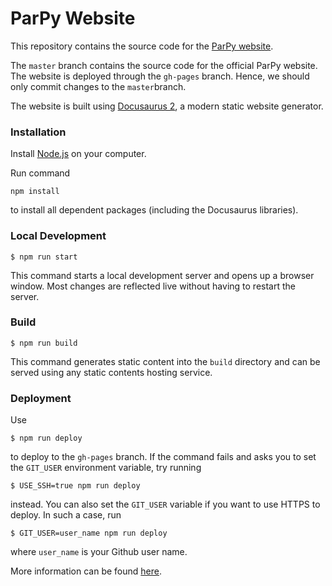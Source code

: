 # ParPy Website

This repository contains the source code for the [ParPy website](https://parpy-lib.github.io/).

The `master` branch contains the source code for the official ParPy website. The website is deployed through the `gh-pages` branch. Hence, we should only commit changes to the `master`branch.

The website is built using [Docusaurus 2](https://docusaurus.io/), a modern static website generator.

### Installation

Install [Node.js](https://nodejs.org/en/) on your computer.

Run command

```
npm install
```

to install all dependent packages (including the Docusaurus libraries).

### Local Development

```
$ npm run start
```

This command starts a local development server and opens up a browser window. Most changes are reflected live without having to restart the server.

### Build

```
$ npm run build
```

This command generates static content into the `build` directory and can be served using any static contents hosting service.

### Deployment

Use
```
$ npm run deploy
```
to deploy to the `gh-pages` branch. If the command fails and asks you to set the `GIT_USER` environment variable, try running
```
$ USE_SSH=true npm run deploy
```
instead. You can also set the `GIT_USER` variable if you want to use HTTPS to deploy. In such a case, run
```
$ GIT_USER=user_name npm run deploy
```
where `user_name` is your Github user name.

More information can be found [here](https://docusaurus.io/docs/deployment#deploying-to-github-pages).

